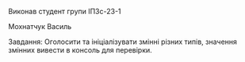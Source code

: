 Виконав студент групи ІПЗс-23-1

Мохнатчук Василь


Завдання: Оголосити та ініціалізувати змінні різних типів, значення змінних вивести в консоль для перевірки.